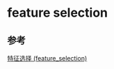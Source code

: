 # feature selection

## 参考
[特征选择 (feature_selection)](https://www.cnblogs.com/stevenlk/p/6543628.html)